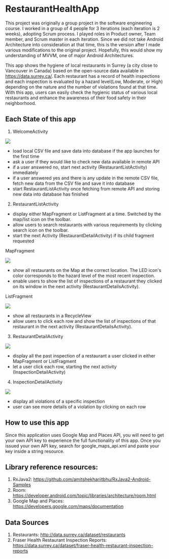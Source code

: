 # RestaurantHealthApp
This project was originally a group project in the software engineering course. I worked in a group of 4 people for 3 iterations (each iteration is 2 weeks), adopting Scrum process. I played roles in Product owner, Team member, and Scrum master in each iteration.
Since we did not take Android Architecture into consideration at that time, this is the version after I made various modifications to the original project. Hopefully, this would show my understanding of MVVM, one of major Android Architectures.

This app shows the hygiene of local restaurants in Surrey (a city close to Vancouver in Canada) based on the open-source data available in https://data.surrey.ca/. Each restaurant has a record of health inspections and each inspection is evaluated by a hazard level(Low, Moderate, or High) depending on the nature and the number of violations found at that time. With this app, users can easily check the hygienic status of various local restaurants and enhance the awareness of their food safety in their neighborhood.

## Each State of this app

1. WelcomeActivity

![](FraserHealthApp_Screenshots/welcome.png)

  - load local CSV file and save data into database if the app launches for the first time
  - ask a user if they would like to check new data available in remote API
  - if a user answered no, start next activity (RestaurantListActivity) immediately
  - if a user answered yes and there is any update in the remote CSV file, fetch new data from the CSV file and save it into database
  - start RestaurantListActivity once fetching from remote API and storing new data into database has finished
 
2. RestaurantListActivity

  - display either MapFragment or ListFragment at a time. Switched by the map/list icon on the toolbar.
  - allow users to search restaurants with various requirements by clicking search icon on the toolbar.
  - start the next Activity (RestaurantDetailActivity) if its child fragment requested
  
MapFragment

![](FraserHealthApp_Screenshots/map_fragment.png)

  - show all restaurants on the Map at the correct location. The LED icon's color corresponds to the hazard level of the most recent inspection.
  - enable users to show the list of inspections of a restaurant they clicked on its window in the next activity (RestaurantDetailsActivity).

ListFragment

![](FraserHealthApp_Screenshots/list_fragment.png)

  - show all restaurants in a RecycleView
  - allow users to click each row and show the list of inspections of that restaurant in the next activity (RestaurantDetailsActivity).
  
3. RestaurantDetailActivity

![](FraserHealthApp_Screenshots/restaurant_details.png)

  - display all the past inspection of a restaurant a user clicked in either MapFragment or ListFragment
  - let a user click each row, starting the next activity (InspectionDetailActivity)

4. InspectionDetailActivity

![](FraserHealthApp_Screenshots/inspection_details.png)

  - display all violations of a specific inspection
  - user can see more details of a violation by clicking on each row
  
## How to use this app

Since this application uses Google Map and Places API, you will need to get your own API key to experience the full functionality of this app. Once you issued your own API key, search for google_maps_api.xml and paste your key inside a string resource.

## Library reference resources:

1. RxJava2: https://github.com/amitshekhariitbhu/RxJava2-Android-Samples
2. Room: https://developer.android.com/topic/libraries/architecture/room.html
3. Google Map and Places: https://developers.google.com/maps/documentation

## Data Sources
1. Restaurants: http://data.surrey.ca/dataset/restaurants
2. Fraser Health Restaurant Inspection Reports: https://data.surrey.ca/dataset/fraser-health-restaurant-inspection-reports 
